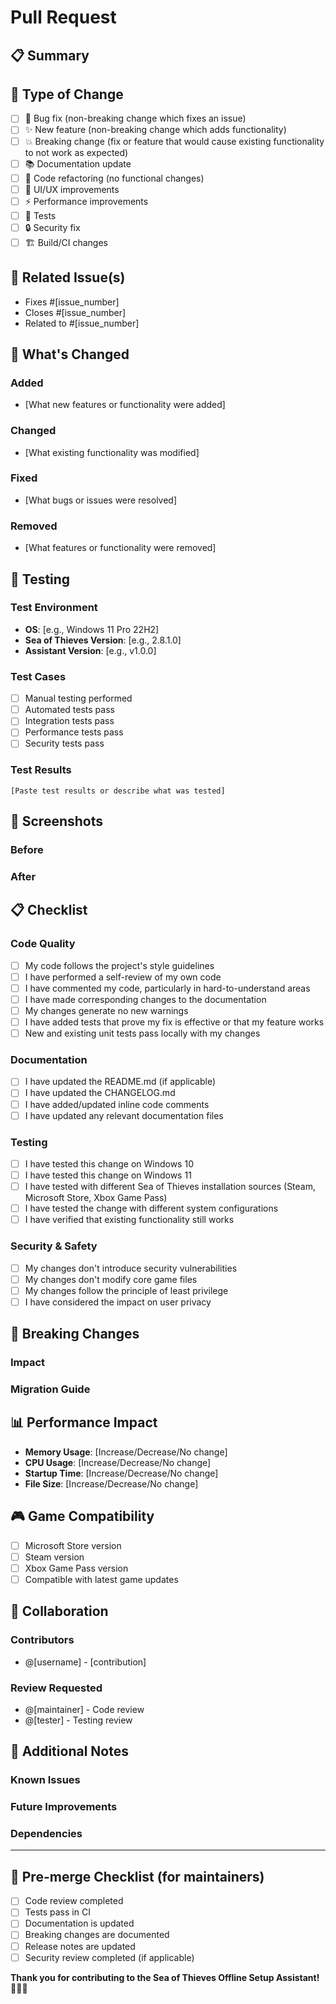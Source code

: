# Pull Request

## 📋 Summary
<!-- Provide a brief summary of the changes -->

## 🎯 Type of Change
<!-- Select the type of change by putting an x in the box -->
- [ ] 🐛 Bug fix (non-breaking change which fixes an issue)
- [ ] ✨ New feature (non-breaking change which adds functionality)
- [ ] 💥 Breaking change (fix or feature that would cause existing functionality to not work as expected)
- [ ] 📚 Documentation update
- [ ] 🔧 Code refactoring (no functional changes)
- [ ] 🎨 UI/UX improvements
- [ ] ⚡ Performance improvements
- [ ] 🧪 Tests
- [ ] 🔒 Security fix
- [ ] 🏗️ Build/CI changes

## 🔗 Related Issue(s)
<!-- Link to related issues -->
- Fixes #[issue_number]
- Closes #[issue_number]
- Related to #[issue_number]

## 🚀 What's Changed
<!-- Describe the changes in detail -->

### Added
- [What new features or functionality were added]

### Changed
- [What existing functionality was modified]

### Fixed
- [What bugs or issues were resolved]

### Removed
- [What features or functionality were removed]

## 🧪 Testing
<!-- Describe the testing performed -->

### Test Environment
- **OS**: [e.g., Windows 11 Pro 22H2]
- **Sea of Thieves Version**: [e.g., 2.8.1.0]
- **Assistant Version**: [e.g., v1.0.0]

### Test Cases
- [ ] Manual testing performed
- [ ] Automated tests pass
- [ ] Integration tests pass
- [ ] Performance tests pass
- [ ] Security tests pass

### Test Results
<!-- Describe the test results -->
```
[Paste test results or describe what was tested]
```

## 📸 Screenshots
<!-- Include screenshots if UI changes were made -->

### Before
<!-- Screenshot of the old behavior -->

### After
<!-- Screenshot of the new behavior -->

## 📋 Checklist
<!-- Please check all that apply -->

### Code Quality
- [ ] My code follows the project's style guidelines
- [ ] I have performed a self-review of my own code
- [ ] I have commented my code, particularly in hard-to-understand areas
- [ ] I have made corresponding changes to the documentation
- [ ] My changes generate no new warnings
- [ ] I have added tests that prove my fix is effective or that my feature works
- [ ] New and existing unit tests pass locally with my changes

### Documentation
- [ ] I have updated the README.md (if applicable)
- [ ] I have updated the CHANGELOG.md
- [ ] I have added/updated inline code comments
- [ ] I have updated any relevant documentation files

### Testing
- [ ] I have tested this change on Windows 10
- [ ] I have tested this change on Windows 11
- [ ] I have tested with different Sea of Thieves installation sources (Steam, Microsoft Store, Xbox Game Pass)
- [ ] I have tested the change with different system configurations
- [ ] I have verified that existing functionality still works

### Security & Safety
- [ ] My changes don't introduce security vulnerabilities
- [ ] My changes don't modify core game files
- [ ] My changes follow the principle of least privilege
- [ ] I have considered the impact on user privacy

## 🔄 Breaking Changes
<!-- If this is a breaking change, describe the impact and migration path -->

### Impact
<!-- Describe what will break -->

### Migration Guide
<!-- How can users migrate to the new version? -->

## 📊 Performance Impact
<!-- Describe any performance implications -->
- **Memory Usage**: [Increase/Decrease/No change]
- **CPU Usage**: [Increase/Decrease/No change]
- **Startup Time**: [Increase/Decrease/No change]
- **File Size**: [Increase/Decrease/No change]

## 🎮 Game Compatibility
<!-- Describe compatibility with different Sea of Thieves versions/sources -->
- [ ] Microsoft Store version
- [ ] Steam version
- [ ] Xbox Game Pass version
- [ ] Compatible with latest game updates

## 🤝 Collaboration
<!-- Information about the contribution -->

### Contributors
<!-- List any co-authors or contributors -->
- @[username] - [contribution]

### Review Requested
<!-- Tag specific reviewers if needed -->
- @[maintainer] - Code review
- @[tester] - Testing review

## 📝 Additional Notes
<!-- Any additional information for reviewers -->

### Known Issues
<!-- List any known issues with this PR -->

### Future Improvements
<!-- Ideas for future enhancements related to this change -->

### Dependencies
<!-- Any new dependencies or version changes -->

---

## 🚦 Pre-merge Checklist (for maintainers)
- [ ] Code review completed
- [ ] Tests pass in CI
- [ ] Documentation is updated
- [ ] Breaking changes are documented
- [ ] Release notes are updated
- [ ] Security review completed (if applicable)

**Thank you for contributing to the Sea of Thieves Offline Setup Assistant! 🏴‍☠️🚀** 